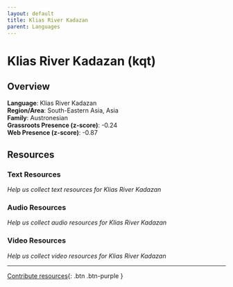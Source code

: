 ```yaml
---
layout: default
title: Klias River Kadazan
parent: Languages
---
```


# Klias River Kadazan (kqt)

## Overview

**Language**: Klias River Kadazan  
**Region/Area**: South-Eastern Asia, Asia  
**Family**: Austronesian  
**Grassroots Presence (z-score)**: -0.24  
**Web Presence (z-score)**: -0.87  

## Resources

### Text Resources
*Help us collect text resources for Klias River Kadazan*

### Audio Resources
*Help us collect audio resources for Klias River Kadazan*

### Video Resources
*Help us collect video resources for Klias River Kadazan*

---

[Contribute resources](https://forms.office.com/e/1SfLJx3u1r){: .btn .btn-purple }

